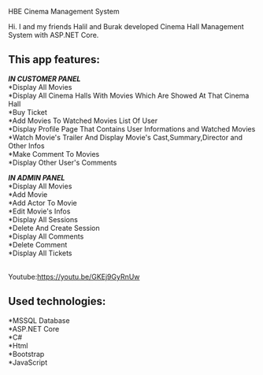 HBE Cinema Management System


Hi.
I and my friends Halil and Burak developed Cinema Hall Management System with ASP.NET Core.


## This app features:

***IN CUSTOMER PANEL***<br />
*Display All Movies<br />
*Display All Cinema Halls With Movies Which Are Showed At That Cinema Hall<br />
*Buy Ticket<br />
*Add Movies To Watched Movies List Of User<br />
*Display Profile Page That Contains User Informations and Watched Movies<br />
*Watch Movie's Trailer And Display Movie's Cast,Summary,Director and Other Infos<br />
*Make Comment To Movies<br />
*Display Other User's Comments<br />

***IN ADMIN PANEL***<br />
*Display All Movies<br />
*Add Movie<br />
*Add Actor To Movie<br />
*Edit Movie's Infos<br />
*Display All Sessions<br />
*Delete And Create Session<br />
*Display All Comments<br />
*Delete Comment<br />
*Display All Tickets<br /><br />

Youtube:https://youtu.be/GKEj9GyRnUw <br />


## Used technologies:<br />
*MSSQL Database<br />
*ASP.NET Core<br />
*C#<br />
*Html<br />
*Bootstrap<br />
*JavaScript<br />

